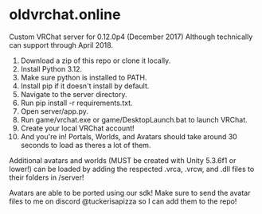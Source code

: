 # oldvrchat.online

Custom VRChat server for 0.12.0p4 (December 2017)
Although technically can support through April 2018.

1. Download a zip of this repo or clone it locally.
2. Install Python 3.12.
3. Make sure python is installed to PATH.
4. Install pip if it doesn't install by default.
5. Navigate to the server directory.
6. Run pip install -r requirements.txt.
7. Open server/app.py.
8. Run game/vrchat.exe or game/DesktopLaunch.bat to launch VRChat.
9. Create your local VRChat account!
10. And you're in! Portals, Worlds, and Avatars should take around 30 seconds to load as theres a lot of them.

Additional avatars and worlds (MUST be created with Unity 5.3.6f1 or lower!) can be loaded by adding the respected .vrca, .vrcw, and .dll files to their folders in /server!

Avatars are able to be ported using our sdk! Make sure to send the avatar files to me on discord @tuckerisapizza so I can add them to the repo!
